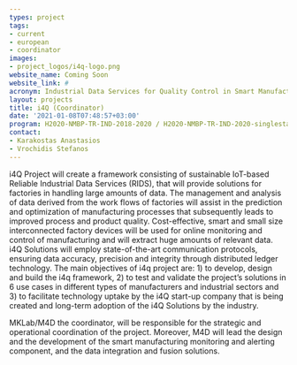 ```yaml
---
types: project
tags:
- current
- european
- coordinator
images:
- project_logos/i4q-logo.png
website_name: Coming Soon
website_link: #
acronym: Industrial Data Services for Quality Control in Smart Manufacturing
layout: projects
title: i4Q (Coordinator)
date: '2021-01-08T07:48:57+03:00'
program: H2020-NMBP-TR-IND-2018-2020 / H2020-NMBP-TR-IND-2020-singlestage
contact:
- Karakostas Anastasios
- Vrochidis Stefanos
---
```

<p>
i4Q Project will create a framework consisting of sustainable IoT-based Reliable Industrial Data Services (RIDS), that will provide solutions for factories in handling large amounts of data. The management and analysis of data derived from the work flows of factories will assist in the prediction and optimization of manufacturing processes that subsequently leads to improved process and product quality. Cost-effective, smart and small size interconnected factory devices will be used for online monitoring and control of manufacturing and will extract huge amounts of relevant data. i4Q Solutions will employ state-of-the-art communication protocols, ensuring data accuracy, precision and integrity through distributed ledger technology. The main objectives of i4q project are: 1) to develop, design and build the i4q framework, 2) to test and validate the project’s solutions in 6 use cases in different types of manufacturers and industrial sectors and 3) to facilitate technology uptake by the i4Q start-up company that is being created and long-term adoption of the i4Q Solutions by the industry.
</p>
<p>
MKLab/M4D the coordinator, will be responsible for the strategic and operational coordination of the project. Moreover, M4D will lead the design and the development of the smart manufacturing monitoring and alerting component, and the data integration and fusion solutions.
</p>
